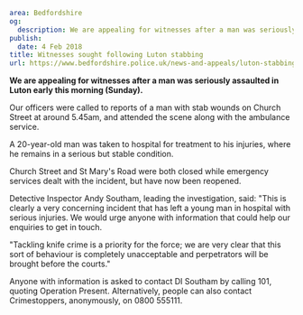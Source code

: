 ```yaml
area: Bedfordshire
og:
  description: We are appealing for witnesses after a man was seriously assaulted in Luton early this morning (Sunday).
publish:
  date: 4 Feb 2018
title: Witnesses sought following Luton stabbing
url: https://www.bedfordshire.police.uk/news-and-appeals/luton-stabbing-appeal-feb18
```

**We are appealing for witnesses after a man was seriously assaulted in Luton early this morning (Sunday).**

Our officers were called to reports of a man with stab wounds on Church Street at around 5.45am, and attended the scene along with the ambulance service.

A 20-year-old man was taken to hospital for treatment to his injuries, where he remains in a serious but stable condition.

Church Street and St Mary's Road were both closed while emergency services dealt with the incident, but have now been reopened.

Detective Inspector Andy Southam, leading the investigation, said: "This is clearly a very concerning incident that has left a young man in hospital with serious injuries. We would urge anyone with information that could help our enquiries to get in touch.

"Tackling knife crime is a priority for the force; we are very clear that this sort of behaviour is completely unacceptable and perpetrators will be brought before the courts."

Anyone with information is asked to contact DI Southam by calling 101, quoting Operation Present. Alternatively, people can also contact Crimestoppers, anonymously, on 0800 555111.
